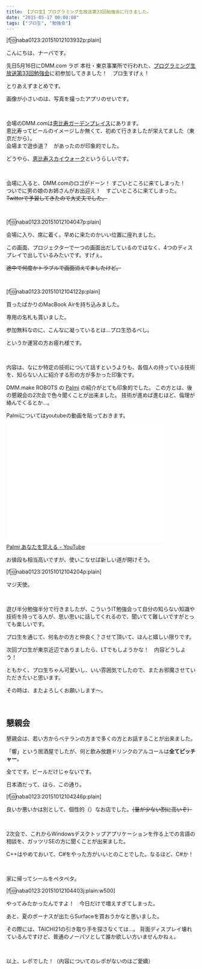 ```yaml
---
title: 【プロ生】プログラミング生放送第33回勉強会に行きました。
date: "2015-05-17 00:00:00"
tags: ["プロ生", "勉強会"]
---
```


[f:id:naba0123:20151012103932p:plain]

こんにちは、ナーバです。

先日5月16日にDMM.com ラボ 本社・東京事業所で行われた、<a href="http://pronama.azurewebsites.net/2015/04/10/pronama-33-at-dmm-com/">プログラミング生放送第33回勉強会</a>に初参加してきました！　プロ生すげぇ！

とりあえずまとめです。

画像が小さいのは、写真を撮ったアプリのせいです。

<!--more-->

&nbsp;

会場のDMM.comは<a href="http://gardenplace.jp/index.html">恵比寿ガーデンプレイス</a>にあります。  
恵比寿ってビールのイメージしか無くて、初めて行きましたが栄えてました（東京だから）。  
会場まで遊歩道？　があったのが印象的でした。

どうやら、<a href="http://gardenplace.jp/access/">恵比寿スカイウォーク</a>というらしいです。

&nbsp;

会場に入ると、DMM.comのロゴがドーン！ すごいところに来てしまった！  
ついでに男の娘のお姉さんがお出迎え！　すごいところに来てしまった。  
<del>Twitterで予習してきたので大丈夫でした。</del>

&nbsp;

[f:id:naba0123:20151012104047p:plain]

会場に入り、席に着く。早めに来たのかいい位置に座れました。

この画面、プロジェクターで一つの画面出だしているのではなく、4つのディスプレイで出しているみたいです。すげぇ。

<del>途中で何度かトラブルで画面消えてましたけど。</del>

&nbsp;

[f:id:naba0123:20151012104122p:plain]

買ったばかりのMacBook Airを持ち込みました。

専用の名札も貰いました。

参加無料なのに、こんなに凝っているとは…プロ生恐るべし。

というか運営の方お疲れ様です。

&nbsp;

内容は、なにか特定の技術について話すというよりも、各個人の持っている技術を、知らない人に紹介する形の方が多かった印象です。

DMM.make ROBOTS の <a href="https://robots.dmm.com/robot/palmi">Palmi</a> の紹介がとても印象的でした。
この方とは、後の懇親会の2次会で色々聞くことが出来ました。
技術が進めば進むほど、倫理が絡んでくるとか…。

Palmiについてはyoutubeの動画を貼っておきます。

<iframe width="420" height="315" frameborder="0" allowfullscreen="" src="//www.youtube.com/embed/k3sPpngWFZw"></iframe><br><a href="http://www.youtube.com/watch?v=k3sPpngWFZw">Palmi あなたを覚える - YouTube</a>

お値段も相当高いですが、使いこなせば新しい道が開けそう。

[f:id:naba0123:20151012104204p:plain]

マジ天使。

&nbsp;

遊び半分勉強半分で行きましたが、こういうIT勉強会って自分の知らない知識や技術を持ってる人が、思い思いに話してくれるので、聞いてて難しいですがとっても楽しいです。

プロ生を通じて、何名かの方と仲良く？させて頂いて、ほんと嬉しい限りです。

次回プロ生が東京近辺でありましたら、LTでもしようかな！　内容どうしよう！

ともかく、プロ生ちゃん可愛いし、いい雰囲気でしたので、またお邪魔させていただきたいと思います。

その時は、またよろしくお願いします～。

&nbsp;

## 懇親会

懇親会は、若い方からベテランの方まで多くの方とお話することが出来ました。

「響」という居酒屋でしたが、何と飲み放題ドリンクのアルコールは<strong>全てピッチャー</strong>。

全てです。ビールだけじゃないです。

日本酒だって、ほら、この通り。

[f:id:naba0123:20151012104246p:plain]

良いか悪いかは別として、個性的（）なお店でした。<del>（量が少ない割に高いぞ）</del>

&nbsp;

2次会で、これからWindowsデスクトップアプリケーションを作る上での言語の相談を、ガッツリSEの方に聞くことが出来ました。

C++はやめておいて、C#をやった方がいいとのことでした。なるほど、C#か！

&nbsp;

家に帰ってシールをペタペタ。

[f:id:naba0123:20151012104403j:plain:w500]

やってみたかったんですよ！　今日だけで増えすぎてしまった。

あと、夏のボーナスが出たらSurfaceを買おうかなと思いました。

その際には、TAICHI21の引き取り手を探さなくては…。
背面ディスプレイ壊れているんですけど、普通のノーパソとして誰か欲しい方いませんかねぇ。

&nbsp;

以上、レポでした！（内容についてのレポがないのはご愛嬌）
